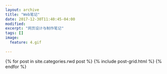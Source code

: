 ```yaml
---
layout: archive
title: "Web笔记"
date: 2017-12-30T11:40:45-04:00
modified:
excerpt: "网页设计与制作笔记"
tags: []
image: 
  feature: 4.gif
  
---
```




<div class="tiles">
{% for post in site.categories.rwd post %}
  {% include post-grid.html %}
{% endfor %}
</div><!-- /.tiles 把所有categories 有 rwd post 的列出来-->
